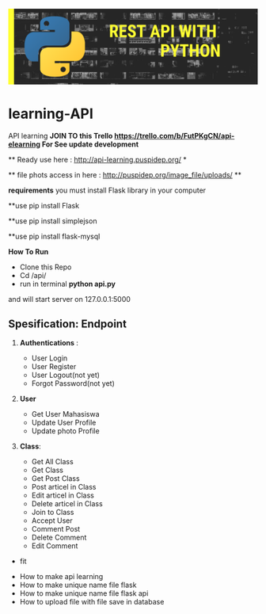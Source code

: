 ![Alt text](https://raw.githubusercontent.com/nurchulis/learning-API/master/Rest%20API%20with%20python.png?raw=true "Title")

# learning-API
API learning
**JOIN TO this Trello https://trello.com/b/FutPKgCN/api-elearning For See update development**

** Ready use here : http://api-learning.puspidep.org/ *

** file phots access in here : http://puspidep.org/image_file/uploads/  **

**requirements**
you must install Flask library in your computer

**use pip install Flask

**use pip install simplejson

**use pip install flask-mysql

**How To Run**
- Clone this Repo
- Cd /api/
- run in terminal **python api.py**


and will start server on 127.0.0.1:5000


Spesification: Endpoint
----------------
1. **Authentications** :
    - User Login
    - User Register
    - User Logout(not yet)
    - Forgot Password(not yet)
   
2. **User**
    - Get User Mahasiswa
    - Update User Profile
    - Update photo Profile

3. **Class**:
    - Get All Class
    - Get Class
    - Get Post Class
    - Post articel in Class
    - Edit articel in Class
    - Delete articel in Class 
    - Join to Class
    - Accept User
    - Comment Post
    - Delete Comment
    - Edit Comment
    

+ fit
- How to make api learning
- How to make unique name file flask
- How to make unique name file flask api
- How to upload file with file save in database


